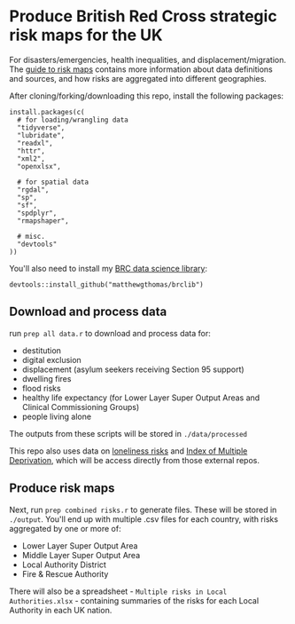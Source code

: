 # Produce British Red Cross strategic risk maps for the UK
For disasters/emergencies, health inequalities, and displacement/migration. The [guide to risk maps](guide-to-risk-maps.pptx) contains more information about data definitions and sources, and how risks are aggregated into different geographies.

After cloning/forking/downloading this repo, install the following packages:

```
install.packages(c(
  # for loading/wrangling data
  "tidyverse",
  "lubridate",
  "readxl",
  "httr",
  "xml2",
  "openxlsx",

  # for spatial data
  "rgdal",
  "sp",
  "sf",
  "spdplyr",
  "rmapshaper",

  # misc.
  "devtools"
))
```

You'll also need to install my [BRC data science library](https://github.com/matthewgthomas/brclib):

```
devtools::install_github("matthewgthomas/brclib")
```

## Download and process data
run `prep all data.r` to download and process data for:
- destitution
- digital exclusion
- displacement (asylum seekers receiving Section 95 support)
- dwelling fires
- flood risks
- healthy life expectancy (for Lower Layer Super Output Areas and Clinical Commissioning Groups)
- people living alone

The outputs from these scripts will be stored in `./data/processed`

This repo also uses data on [loneliness risks](https://github.com/matthewgthomas/loneliness) and [Index of Multiple Deprivation](https://github.com/matthewgthomas/IMD), which will be access directly from those external repos.

## Produce risk maps
Next, run `prep combined risks.r` to generate files. These will be stored in `./output`. You'll end up with multiple .csv files for each country, with risks aggregated by one or more of:

- Lower Layer Super Output Area
- Middle Layer Super Output Area
- Local Authority District
- Fire & Rescue Authority

There will also be a spreadsheet - `Multiple risks in Local Authorities.xlsx` - containing summaries of the risks for each Local Authority in each UK nation.
